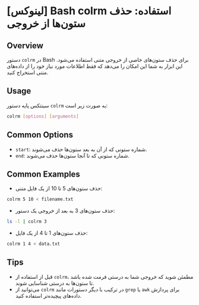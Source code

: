# [لینوکس] Bash colrm استفاده: حذف ستون‌ها از خروجی

## Overview
دستور `colrm` در Bash برای حذف ستون‌های خاصی از خروجی متنی استفاده می‌شود. این ابزار به شما این امکان را می‌دهد که فقط اطلاعات مورد نیاز خود را از داده‌های متنی استخراج کنید.

## Usage
سینتکس پایه دستور `colrm` به صورت زیر است:

```bash
colrm [options] [arguments]
```

## Common Options
- `start`: شماره ستونی که از آن به بعد ستون‌ها حذف می‌شوند.
- `end`: شماره ستونی که تا آنجا ستون‌ها حذف می‌شوند.

## Common Examples
- حذف ستون‌های 5 تا 10 از یک فایل متنی:
```bash
colrm 5 10 < filename.txt
```

- حذف ستون‌های 3 به بعد از خروجی یک دستور:
```bash
ls -l | colrm 3
```

- حذف ستون‌های 1 تا 4 از یک فایل:
```bash
colrm 1 4 < data.txt
```

## Tips
- قبل از استفاده از `colrm`، مطمئن شوید که خروجی شما به درستی فرمت شده باشد تا ستون‌ها به درستی شناسایی شوند.
- می‌توانید از `colrm` در ترکیب با دیگر دستورات مانند `grep` یا `awk` برای پردازش داده‌های پیچیده‌تر استفاده کنید.